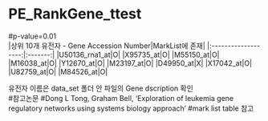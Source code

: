 # PE_RankGene_ttest

#p-value=0.01  
|상위 10개 유전자 - Gene Accession Number|MarkList에 존재|
|:-------------------:|:-------:|
|U50136_rna1_at|O|
|X95735_at|O|
|M55150_at|O|
|M16038_at|O|
|Y12670_at|O|
|M23197_at|O|
|D49950_at|X|
|X17042_at|O|
|U82759_at|O|
|M84526_at|O|
  
유전자 이름은 data_set 폴더 안 파일의 Gene dscription 확인  
#참고논문
#Dong L Tong, Graham Bell, ‘Exploration of leukemia gene regulatory networks using systems biology approach’
#mark list table 참고
